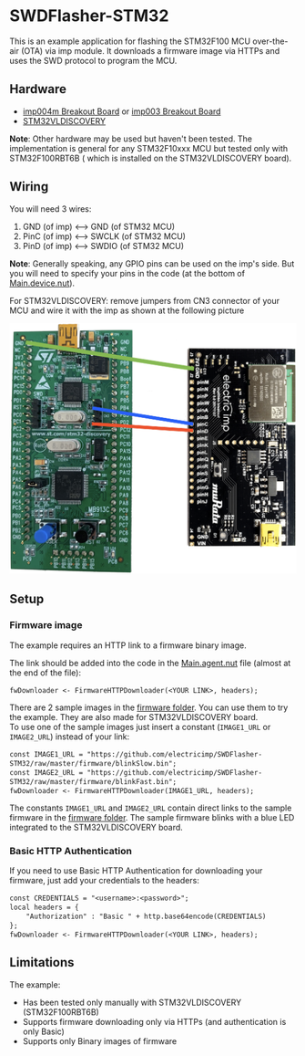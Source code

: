 # SWDFlasher-STM32 #

This is an example application for flashing the STM32F100 MCU over-the-air (OTA) via imp module. 
It downloads a firmware image via HTTPs and uses the SWD protocol to program the MCU.

## Hardware ##

- [imp004m Breakout Board](https://store.electricimp.com/products/imp004m-breakout-board?variant=33852062354) or [imp003 Breakout Board](https://store.electricimp.com/products/imp003-breakout-board?variant=31162918482)
- [STM32VLDISCOVERY](https://www.st.com/en/evaluation-tools/stm32vldiscovery.html)

**Note**: Other hardware may be used but haven't been tested. The implementation is general for any STM32F10xxx MCU but tested only with STM32F100RBT6B ( which is installed on the STM32VLDISCOVERY board).

## Wiring ##

You will need 3 wires:
1) GND (of imp) <&mdash;> GND (of STM32 MCU)
2) PinC (of imp) <&mdash;> SWCLK (of STM32 MCU)
3) PinD (of imp) <&mdash;> SWDIO (of STM32 MCU)

**Note**: Generally speaking, any GPIO pins can be used on the imp's side. But you will need to specify your pins in the code (at the bottom of [Main.device.nut](./src/Main.device.nut)).

For STM32VLDISCOVERY: remove jumpers from CN3 connector of your MCU and wire it with the imp as shown at the following picture

![STM32VLDISCOVERY Wiring](./imgs/Wiring.png)

## Setup ##

### Firmware image ###

The example requires an HTTP link to a firmware binary image.

The link should be added into the code in the [Main.agent.nut](./src/Main.agent.nut) file (almost at the end of the file):
```squirrel
fwDownloader <- FirmwareHTTPDownloader(<YOUR LINK>, headers);
```

There are 2 sample images in the [firmware folder](./firmware/). You can use them to try the example. They are also made for STM32VLDISCOVERY board. \
To use one of the sample images just insert a constant (`IMAGE1_URL` or `IMAGE2_URL`) instead of your link:
```squirrel
const IMAGE1_URL = "https://github.com/electricimp/SWDFlasher-STM32/raw/master/firmware/blinkSlow.bin";
const IMAGE2_URL = "https://github.com/electricimp/SWDFlasher-STM32/raw/master/firmware/blinkFast.bin";
fwDownloader <- FirmwareHTTPDownloader(IMAGE1_URL, headers);
```
The constants `IMAGE1_URL` and `IMAGE2_URL` contain direct links to the sample firmware in the [firmware folder](./firmware/).
The sample firmware blinks with a blue LED integrated to the STM32VLDISCOVERY board.

### Basic HTTP Authentication ###

If you need to use Basic HTTP Authentication for downloading your firmware, just add your credentials to the headers:
```squirrel
const CREDENTIALS = "<username>:<password>";
local headers = {
    "Authorization" : "Basic " + http.base64encode(CREDENTIALS)
};
fwDownloader <- FirmwareHTTPDownloader(<YOUR LINK>, headers);
```

## Limitations ##

The example:
- Has been tested only manually with STM32VLDISCOVERY (STM32F100RBT6B)
- Supports firmware downloading only via HTTPs (and authentication is only Basic)
- Supports only Binary images of firmware
